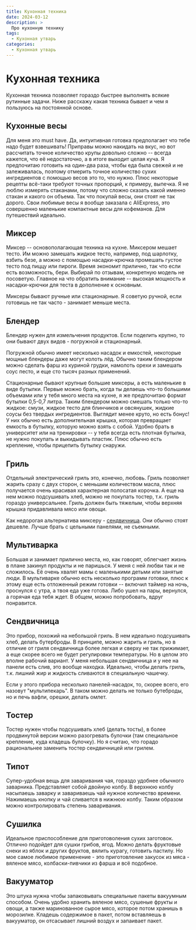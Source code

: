 ```yaml
---
title: Кухонная техника
date: 2024-03-12
description: >
  Про кухонную технику
tags:
  - Кухонная утварь
categories:
  - Кухонная утварь
---
```

# Кухонная техника

Кухонная техника позволяет гораздо быстрее выполнять всякие рутинные задачи. Ниже расскажу какая техника бывает и чем я пользуюсь на постоянной основе.

<!-- more -->

## Кухонные весы

Для меня это must have. Да, интуитивная готовка предполагает что тебе надо будет взвешивать! Приправы можно накидать на вкус, но вот рассчитать точное количество крупы довольно сложно -- всегда кажется, что её недостаточно, а в итоге выходит целая куча. Я предпочитаю готовить на один-два раза, чтобы еда была свежей и не залеживалась, поэтому отмерить точное количество сухих ингредиентов с помощью весов это то, что нужно. Плюс некоторые рецепты всё-таки требуют точных пропорций, к примеру, выпечка. Я не люблю измерять стаканами, потому что сложно сказать какой именно стакан и какого он объема. Так что покупай весы, они стоят не так дорого. Свои любимые весы я вообще заказала с AliExpress, это совершенно маленькие компактные весы для кофеманов. Для путешествий идеально.

## Миксер

Миксер -- основополагающая техника на кухне. Миксером мешает тесто. Им можно замешать жидкое тесто, например, под шарлотку, взбить безе, а можно с помощью насадки-крючка промешать густое тесто под пиццу или пироги. Время экономит прилично, так что если есть возможность, бери. Выбирай по отзывам, конкретную модель не посоветую. Главное на что обратить внимание -- высокая мощность и насадки-крючки для теста в дополнение к основным.

Миксеры бывают ручные или стационарные. Я советую ручной, если готовишь не так часто - занимает меньше места.

## Блендер

Блендер нужен для измельчения продуктов. Если поделить крупно, то они бывают двух видов - погружной и стационарный.

Погружной обычно имеет несколько насадок и емкостей, некоторые мощные блендеры даже могут колоть лёд. Обычно таким блендером можно сделать фарш из куриной грудки, намолоть орехи и замешать соус песто, и еще сто тысяч разных применений.

Стационарные бывают крупные большие миксеры, а есть маленькие в виде бутылки. Первые можно брать, когда ты делаешь что-то большими объемами или у тебя много места на кухне, я же предпочитаю формат бутылки 0,5-0,7 литра. Таким блендером можно смешать только что-то жидкое: смузи, жидкое тесто для блинчиков и овсянушек, жидкие соусы без твердых ингредиентов. Выглядит менее круто, но есть бонус! У них обычно есть дополнительная крышка, которая превращает емкость в бутылку, которую можно взять с собой. Удобно брать в университет или на тренировки -- у тебя всегда есть плотная бутылка, не нужно покупать и выкидывать пластик. Плюс обычно есть крепление, чтобы прицепить бутылку снаружи.

## Гриль

Отдельный электрический гриль это, конечно, любовь. Гриль позволяет жарить сразу с двух сторон, с меньшим количеством масла, плюс получается очень красивая характерная полосатая корочка. А еще на нем можно подсушивать хлеб, можно не покупать тостер, т.к. гриль гораздо универсальнее. Гриль должен быть тяжелым, чтобы верхняя крышка придавливала мясо или овощи.

Как недорогая альтернатива миксеру - [сендвичница](#сендвичница). Они обычно стоят дешевле. Лучше брать с цельными панелями, не съемными.

## Мультиварка

Большая и занимает прилично места, но, как говорят, облегчает жизнь в плане закинул продукты и не паришься. У меня с ней любви так и не сложилось. Её очень хвалят мамы с маленькими детьми или занятые люди. В мультиварке обычно есть несколько программ готовки, плюс к этому еще есть отложенный режим готовки -- включил таймер на ночь, проснулся с утра, а твоя еда уже готова. Либо ушел на пары, вернулся, а горячая еда тебя ждет. В общем, можно попробовать, вдруг понравится.

## Сендвичница

Это прибор, похожий на небольшой гриль. В нем идеально подсушивать хлеб, делать бутерброды. В принципе, можно жарить и гриль, но в отличие от гриля сендвичница более легкая и сверху не так прижимает, а еще скорее всего не будет регулировки температуры. Но в целом это вполне рабочий вариант. У меня небольшая сендвичница и у нее на панели есть слив, это вообще находка. Идеально, чтобы делать гриль, т.к. лишний жир и жидкость сливаются в специальную чашечку. 

Если у этого прибора несколько панелей-насадок, то, скорее всего, его назовут "мультипекарь". В таком можно делать не только бутеброды, но и печь вафли, орешки, делать омлет.

## Тостер

Тостер нужен чтобы подсушивать хлеб (делать тосты), в более продвинутой версии можно разогревать булочки (там специальное крепление, куда кладешь булочку). Но я считаю, что горадо рациональнее заменить тостер сендвичницей или грилем.

## Типот

Супер-удобная вещь для заваривания чая, гораздо удобнее обычного заварника. Представляет собой двойную колбу. В верхнюю колбу насыпаешь заварку и завариваешь чай нужное количество времени. Нажимаешь кнопку и чай сливается в нижнюю колбу. Таким образом можно контролировать степень заваривания.

## Сушилка

Идеальное приспособление для приготоволения сухих заготовок. Отлично подойдет для сушки грибов, ягод. Можно делать фруктовые снеки из яблок и других фруктов, вялить курагу, готовить пастилу. Но мое самое любимое применение - это приготовление закусок из мяса - вяленое мясо, колбаски-пивчики из фарша и всё подобное.

## Вакууматор

Это штука нужна чтобы запаковывать специальные пакеты вакуумным способом. Очень удобно хранить вяленое мясо, сушеные фрукты и овощи, а также маринованное сырое мясо, которое потом хранишь в морозилке. Кладешь содержимое в пакет, потом вставляешь в вакууматор, он отсасывает лишний воздух и запаивает пакет.
